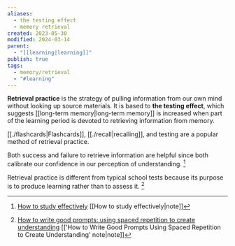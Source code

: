 ```yaml
---
aliases:
  - the testing effect
  - memory retrieval
created: 2023-05-30
modified: 2024-03-14
parent:
  - "[[learning|learning]]"
publish: true
tags:
  - memory/retrieval
  - "#learning"
---
```

**Retrieval practice** is the strategy of pulling information from our own mind without looking up source materials. It is based to **the testing effect**, which suggests [[long-term memory|long-term memory]] is increased when part of the learning period is devoted to retrieving information from memory.

[[./flashcards|Flashcards]], [[./recall|recalling]], and testing are a popular method of retrieval practice.

Both success and failure to retrieve information are helpful since both calibrate our confidence in our perception of understanding. [^1]

Retrieval practice is different from typical school tests because its purpose is to produce learning rather than to assess it. [^2]

[^1]: [How to study effectively](https://psyche.co/guides/how-research-from-psychology-can-help-you-study-effectively) [[How to study effectively|note]]
[^2]: [How to write good prompts: using spaced repetition to create understanding](https://andymatuschak.org/prompts/) [['How to Write Good Prompts Using Spaced Repetition to Create Understanding' note|note]]